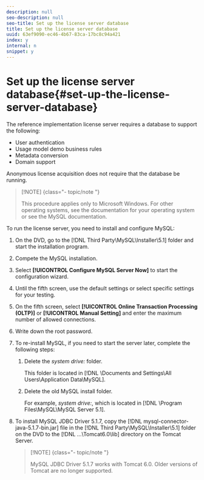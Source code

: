 ```yaml
---
description: null
seo-description: null
seo-title: Set up the license server database
title: Set up the license server database
uuid: 63ef9090-ec46-4b67-83ca-17bc8c94a421
index: y
internal: n
snippet: y
---
```


# Set up the license server database{#set-up-the-license-server-database}

The reference implementation license server requires a database to support the following:

* User authentication 
* Usage model demo business rules 
* Metadata conversion 
* Domain support

Anonymous license acquisition does not require that the database be running.

>[!NOTE] {class="- topic/note "}
>
>This procedure applies only to Microsoft Windows. For other operating systems, see the documentation for your operating system or see the MySQL documentation.

To run the license server, you need to install and configure MySQL: 

1. On the DVD, go to the [!DNL Third Party\MySQL\Installer\5.1] folder and start the installation program.
1. Compete the MySQL installation.
1. Select **[!UICONTROL Configure MySQL Server Now]** to start the configuration wizard.
1. Until the fifth screen, use the default settings or select specific settings for your testing.
1. On the fifth screen, select **[!UICONTROL Online Transaction Processing (OLTP)]** or **[!UICONTROL Manual Setting]** and enter the maximum number of allowed connections.
1. Write down the root password.
1. To re-install MySQL, if you need to start the server later, complete the following steps:
   1. Delete the *system drive:* folder.
   
      This folder is located in [!DNL \Documents and Settings\All Users\Application Data\MySQL].   
   1. Delete the old MySQL install folder.
   
      For example, *system drive:*, which is located in [!DNL \Program Files\MySQL\MySQL Server 5.1].   
1. To install MySQL JDBC Driver 5.1.7, copy the [!DNL mysql-connector-java-5.1.7-bin.jar] file in the [!DNL Third Party\MySQL\Installer\5.1] folder on the DVD to the [!DNL ...\Tomcat6.0\lib] directory on the Tomcat Server.

   >[!NOTE] {class="- topic/note "}
   >
   >MySQL JDBC Driver 5.1.7 works with Tomcat 6.0. Older versions of Tomcat are no longer supported.

